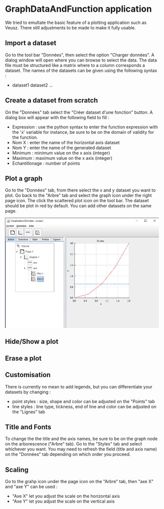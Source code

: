 # GraphDataAndFunction application
We tried to emultate the basic feature of a plotting application such as Veusz. There still adjustments to be made to make it fully usable.

## Import a dataset
Go to the tool bar "Données", then select the option "Charger données". A dialog window will open where you can browse to select the data. The data file must be structured like a matrix where to a column corresponds a dataset. The names of the datasets can be given using the following syntax : 
* dataset1 dataset2 ... 


## Create a dataset from scratch
On the "Données" tab select the "Créer dataset d'une fonction" button. A dialog box will appear with the following field to fill :
* Expression : use the python syntax to enter the function expression with the 'x' variable for instance, be sure to be on the domain of validity for the function.
* Nom X : enter the name of the horizontal axis dataset
* Nom Y : enter the name of the generated dataset
* Minimum : minimum value on the x axis (integer)
* Maximum : maximum value on the x axis (integer)
* Echantillonage : number of points 


## Plot a graph
Go to the "Données" tab, from there select the x and y dataset you want to plot. Go back to the "Arbre" tab and select the graph icon under the right page icon. The click the scattered plot icon on the tool bar. The dataset should be plot in red by default.
You can add other datasets on the same page. 

![Plot of functions](./chart.png)

## Hide/Show a plot


## Erase a plot   


## Customisation 
There is currently no mean to add legends, but you can differentiate your datasets by changing :
* point styles : size, shape and color can be adjusted on the "Points" tab
* line styles : line type, tickness, end of line and color can be adjusted on the "Lignes" tab

## Title and Fonts 
To change the the title and the axis names, be sure to be on the graph node on the arborescence ("Arbre" tab). Go to the "Styles" tab and select whichever you want. You may need to refresh the field (title and axis name) on the "Données" tab
depending on which order you proceed.

## Scaling 
Go to the grahp icon under the page icon on the "Arbre" tab, then "axe X" and "axe Y" can be used :
* "Axe X" let you adjust the scale on the horizontal axis
* "Axe Y" let you adjust the scale on the vertical axis





